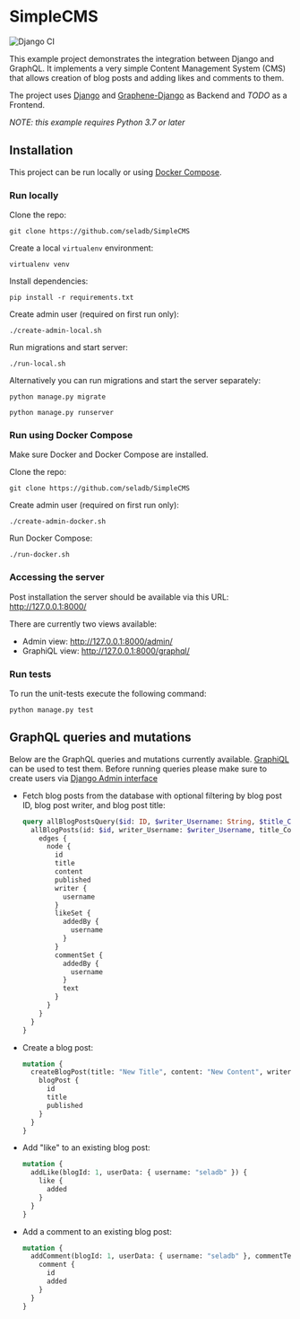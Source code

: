 # SimpleCMS

![Django CI](https://github.com/seladb/SimpleCMS/workflows/Django%20CI/badge.svg)

This example project demonstrates the integration between Django and GraphQL.
It implements a very simple Content Management System (CMS) that allows creation of blog posts and adding likes and comments to them.

The project uses [Django](https://www.djangoproject.com/) and [Graphene-Django](https://docs.graphene-python.org/projects/django/en/latest/) as Backend and *TODO* as a Frontend.

*NOTE: this example requires Python 3.7 or later*

## Installation

This project can be run locally or using [Docker Compose](https://docs.docker.com/compose/).

### Run locally

Clone the repo:

```shell
git clone https://github.com/seladb/SimpleCMS
```

Create a local `virtualenv` environment:

```shell
virtualenv venv
```

Install dependencies:

```shell
pip install -r requirements.txt
```

Create admin user (required on first run only):

```shell
./create-admin-local.sh
```

Run migrations and start server:

```shell
./run-local.sh
```

Alternatively you can run migrations and start the server separately:

```shell
python manage.py migrate
```

```shell
python manage.py runserver
```

### Run using Docker Compose

Make sure Docker and Docker Compose are installed.

Clone the repo:

```shell
git clone https://github.com/seladb/SimpleCMS
```

Create admin user (required on first run only):

```shell
./create-admin-docker.sh
```

Run Docker Compose:

```shell
./run-docker.sh
```

### Accessing the server

Post installation the server should be available via this URL: <http://127.0.0.1:8000/>

There are currently two views available:

- Admin view: <http://127.0.0.1:8000/admin/>
- GraphiQL view: <http://127.0.0.1:8000/graphql/>

### Run tests

To run the unit-tests execute the following command:

```shell
python manage.py test
```

## GraphQL queries and mutations

Below are the GraphQL queries and mutations currently available. [GraphiQL](http://127.0.0.1:8000/graphql/) can be used to test them. Before running queries please make sure to create users via [Django Admin interface](http://127.0.0.1:8000/admin/)

- Fetch blog posts from the database with optional filtering by blog post ID, blog post writer, and blog post title:

  ```graphql
  query allBlogPostsQuery($id: ID, $writer_Username: String, $title_Contains: String, $title: String) {
    allBlogPosts(id: $id, writer_Username: $writer_Username, title_Contains: $title_Contains, title: $title) {
      edges {
        node {
          id
          title
          content
          published
          writer {
            username
          }
          likeSet {
            addedBy {
              username
            }
          }
          commentSet {
            addedBy {
              username
            }
            text
          }
        }
      }
    }
  }
  ```

- Create a blog post:

  ```graphql
  mutation {
    createBlogPost(title: "New Title", content: "New Content", writerData: { username: "seladb" }) {
      blogPost {
        id
        title
        published
      }
    }
  }
  ```

- Add "like" to an existing blog post:

  ```graphql
  mutation {
    addLike(blogId: 1, userData: { username: "seladb" }) {
      like {
        added
      }
    }
  }
  ```

- Add a comment to an existing blog post:

  ```graphql
  mutation {
    addComment(blogId: 1, userData: { username: "seladb" }, commentText: "NewComment") {
      comment {
        id
        added
      }
    }
  }  
  ```